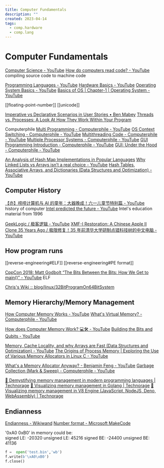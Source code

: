 ```yaml
---
title: Computer Fundamentals
description: ""
created: 2023-04-14
tags:
  - comp.hardware
  - comp.lang
---
```


# Computer Fundamentals

[Computer Science - YouTube](https://www.youtube.com/playlist?list=PL8dPuuaLjXtNlUrzyH5r6jN9ulIgZBpdo)
[How do computers read code? - YouTube](https://www.youtube.com/watch?v=QXjU9qTsYCc) compiling source code to machine code

[Programming Languages - YouTube](https://www.youtube.com/playlist?list=PL7141DE955793D3F0)
[Hardware Basics - YouTube](https://www.youtube.com/watch?v=9-KUm9YpPm0)
[Operating System Basics - YouTube](https://www.youtube.com/watch?v=9GDX-IyZ_C8)
[Basics of OS | Chapter-1 | Operating System - YouTube](https://www.youtube.com/playlist?list=PLBlnK6fEyqRhDsKg2oXhVuN5z_1ysjJyg)

[[floating-point-number]]
[[unicode]]

[Imperative vs Declarative Scenarios in User Stories • Ben Mabey](http://benmabey.com/2008/05/19/imperative-vs-declarative-scenarios-in-user-stories.html)
[Threads vs. Processes: A Look At How They Work Within Your Program](https://www.backblaze.com/blog/whats-the-diff-programs-processes-and-threads/)

Computerphile
[Multi Programming - Computerphile - YouTube](https://www.youtube.com/watch?v=MB0yDMQj1lU)
[OS Context Switching - Computerphile - YouTube](https://www.youtube.com/watch?v=DKmBRl8j3Ak)
[Multithreading Code - Computerphile - YouTube](https://www.youtube.com/watch?v=7ENFeb-J75k)
[Multiple Processor Systems - Computerphile - YouTube](https://www.youtube.com/watch?v=3RvkfuXUv1c)
[GUI Programming Introduction - Computerphile - YouTube](https://www.youtube.com/watch?v=odjdWym0t4I)
[GUI: Under the Hood - Computerphile - YouTube](https://www.youtube.com/watch?v=ptcHHXp1PEU)

[An Analysis of Hash Map Implementations in Popular Languages](https://rcoh.me/posts/hash-map-analysis/)
[Why Linked Lists vs Arrays isn’t a real choice - YouTube](https://www.youtube.com/watch?v=34ky600VTN0)
[Hash Tables, Associative Arrays, and Dictionaries (Data Structures and Optimization) - YouTube](https://www.youtube.com/watch?v=S5NY1fqisSY)

## Computer History

[【亦】唠唠计算机与 AI 的童年：大器晚成！六一儿童节特别篇 - YouTube](https://www.youtube.com/watch?v=-kGy0_8n68Y) history of computer
[Intel predicted the future - YouTube](https://www.youtube.com/watch?v=5-eFLcCDNo8) Intel's education material from 1996

[GeekLogic / 极客逻辑 - YouTube](https://www.youtube.com/@geeklogic)
[XMF-I Restoration: A Chinese Apple II Clone 35 Years Ago / 极限修复！35 年前清华大学研制点错科技树的中文电脑 - YouTube](https://www.youtube.com/watch?v=EGc8j9_w4FQ)

## How program runs

[[reverse-engineering#ELF]]
[[reverse-engineering#PE format]]

[CppCon 2018: Matt Godbolt “The Bits Between the Bits: How We Get to main()” - YouTube](https://www.youtube.com/watch?v=dOfucXtyEsU) ELF

[Chris's Wiki :: blog/linux/32BitProgramOn64BitSystem](https://utcc.utoronto.ca/~cks/space/blog/linux/32BitProgramOn64BitSystem)

## Memory Hierarchy/Memory Management

[How Computer Memory Works - YouTube](https://www.youtube.com/playlist?list=PLzH6n4zXuckoxFPyhsMOYMGqyZOeN2SDJ)
[What's Virtual Memory? - Computerphile - YouTube](https://www.youtube.com/watch?v=5lFnKYCZT5o)

[How does Computer Memory Work? 💻🛠 - YouTube](https://www.youtube.com/watch?v=7J7X7aZvMXQ)
[Building the Bits and Qubits - YouTube](https://www.youtube.com/watch?v=F8U1d2Hqark)

[Memory, Cache Locality, and why Arrays are Fast (Data Structures and Optimization) - YouTube](https://www.youtube.com/watch?v=247cXLkYt2M)
[The Origins of Process Memory | Exploring the Use of Various Memory Allocators in Linux C - YouTube](https://www.youtube.com/watch?v=c7xf5dvUb_Q)

[What's a Memory Allocator Anyway? - Benjamin Feng - YouTube](https://www.youtube.com/watch?v=vHWiDx_l4V0)
[Garbage Collection (Mark & Sweep) - Computerphile - YouTube](https://www.youtube.com/watch?v=c32zXYAK7CI)

[🚀 Demystifying memory management in modern programming languages | Technorage](https://deepu.tech/memory-management-in-programming/)
[🚀 Visualizing memory management in Golang | Technorage](https://deepu.tech/memory-management-in-golang/)
[🚀 Visualizing memory management in V8 Engine (JavaScript, NodeJS, Deno, WebAssembly) | Technorage](https://deepu.tech/memory-management-in-v8/)

## Endianness

[Endianness - Wikiwand](https://www.wikiwand.com/en/Endianness)
[Number format - Microsoft MakeCode](https://makecode.microbit.org/types/buffer/number-format)

'0xA0 0xB0' in memory could be:  
signed LE: -20320
unsigned LE: 45216
signed BE: -24400
unsigned BE: 41136

```python
f =  open('test.bin','wb')
f.write(b'\xA0\xB0')
f.close()
```

